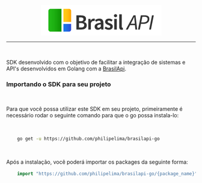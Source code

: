 
<p align="center">
  <img src="https://raw.githubusercontent.com/BrasilAPI/BrasilAPI/master/public/brasilapi-logo-small.png" alt="Sublime's custom image"/>
</p>

<hr>
<br>

SDK desenvolvido com o objetivo de facilitar a integração de sistemas e API's desenvolvidos em Golang com a [BrasilApi](https://brasilapi.com.br/).



### Importando o SDK para seu projeto

<br>

Para que você possa utilizar este SDK em seu projeto, primeiramente é necessário rodar o seguinte comando para que o go possa instala-lo:

<br>

~~~bash
    go get -u https://github.com/philipelima/brasilapi-go
~~~

<br>

Após a instalação, você poderá importar os packages da seguinte forma:

~~~go
    import "https://github.com/philipelima/brasilapi-go/{package_name}"
~~~


